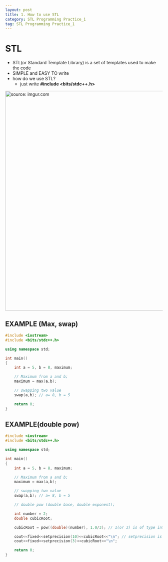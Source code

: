 ```yaml
---
layout: post
title: 1. How to use STL
category: STL Programming Practice_1
tag: STL Programming Practice_1
---
```


# STL

- STL(or Standard Template Library) is a set of templates used to make the code
- SIMPLE and EASY TO write
- how do we use STL?
  - just write **#include <bits/stdc++.h>**


<a href="https://postimg.cc/9DjY16nn"><img src="https://i.postimg.cc/fRVqWZjD/Capture.jpg" width="700px" title="source: imgur.com" /><a>

## EXAMPLE (Max, swap)

```c++
#include <iostream>
#include <bits/stdc++.h>

using namespace std;

int main()
{
    int a = 5, b = 8, maximum;

    // Maximum from a and b;
    maximum = max(a,b);

    // swapping two value
    swap(a,b); // a= 8, b = 5

    return 0;
}
```

## EXAMPLE(double pow)

```c++
#include <iostream>
#include <bits/stdc++.h>

using namespace std;

int main()
{
    int a = 5, b = 8, maximum;

    // Maximum from a and b;
    maximum = max(a,b);

    // swapping two value
    swap(a,b); // a= 8, b = 5

    // double pow (double base, double exponent);

    int number = 2;
    double cubicRoot;

    cubicRoot = pow((double)(number), 1.0/3); // 1(or 3) is of type int / 1.0(or 3.0) is of type double

    cout<<fixed<<setprecision(10)<<cubicRoot<<"\n"; // setprecision is 소수점 반올림
    cout<<fixed<<setprecision(3)<<cubicRoot<<"\n";

    return 0;
}
```
